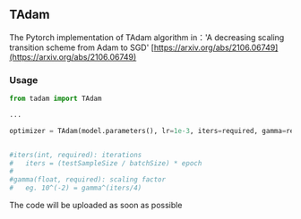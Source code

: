 ## TAdam

The Pytorch implementation of TAdam algorithm in：'A decreasing scaling transition scheme from Adam to SGD'
[https://arxiv.org/abs/2106.06749](https://arxiv.org/abs/2106.06749)

### Usage

```python
from tadam import TAdam

...

optimizer = TAdam(model.parameters(), lr=1e-3, iters=required, gamma=required, up_lr=0.3, low_lr=0.01)


#iters(int, required): iterations
#	iters = (testSampleSize / batchSize) * epoch
#
#gamma(float, required): scaling factor
#	eg. 10^(-2) = gamma^(iters/4)
```





The code will be uploaded as soon as possible

